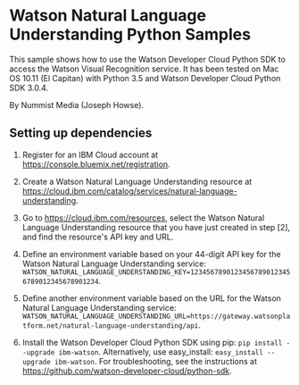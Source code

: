 # Watson Natural Language Understanding Python Samples

This sample shows how to use the Watson Developer Cloud Python SDK to access the Watson Visual Recognition service. It has been tested on Mac OS 10.11 (El Capitan) with Python 3.5 and Watson Developer Cloud Python SDK 3.0.4.

By Nummist Media (Joseph Howse).

## Setting up dependencies

1. Register for an IBM Cloud account at https://console.bluemix.net/registration.

2. Create a Watson Natural Language Understanding resource at https://cloud.ibm.com/catalog/services/natural-language-understanding.

3. Go to https://cloud.ibm.com/resources, select the Watson Natural Language Understanding resource that you have just created in step [2], and find the resource's API key and URL.

3. Define an environment variable based on your 44-digit API key for the Watson Natural Language Understanding service: `WATSON_NATURAL_LANGUAGE_UNDERSTANDING_KEY=12345678901234567890123456789012345678901234`.

4. Define another environment variable based on the URL for the Watson Natural Language Understanding service: `WATSON_NATURAL_LANGUAGE_UNDERSTANDING_URL=https://gateway.watsonplatform.net/natural-language-understanding/api`.

6. Install the Watson Developer Cloud Python SDK using pip: `pip install --upgrade ibm-watson`. Alternatively, use easy_install: `easy_install --upgrade ibm-watson`. For troubleshooting, see the instructions at https://github.com/watson-developer-cloud/python-sdk.
